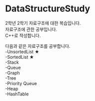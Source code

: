 # DataStructureStudy
2학년 2학기 자료구조에 대한 복습입니다.   
자료구조에 관한 공부입니다.   
C++로 작성합니다.   

다음과 같은 자료구조를 공부합니다.   
-UnsortedList ★    
-SortedList ★    
-Stack   
-Queue   
-Graph   
-Tree   
-Priority Queue   
-Heap   
-HashTable   
